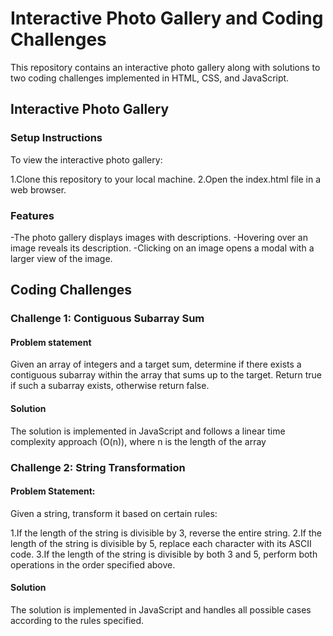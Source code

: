 # Interactive Photo Gallery and Coding Challenges

This repository contains an interactive photo gallery along with solutions to two coding challenges implemented in HTML, CSS, and JavaScript.

## Interactive Photo Gallery
### Setup Instructions
To view the interactive photo gallery:

1.Clone this repository to your local machine.
2.Open the index.html file in a web browser.

### Features
-The photo gallery displays images with descriptions.
-Hovering over an image reveals its description.
-Clicking on an image opens a modal with a larger view of the image.

## Coding Challenges
### Challenge 1: Contiguous Subarray Sum
#### Problem statement
Given an array of integers and a target sum, determine if there exists a contiguous subarray within the array that sums up to the target. Return true if such a subarray exists, otherwise return false.

#### Solution 
The solution is implemented in JavaScript and follows a linear time complexity approach (O(n)), where n is the length of the array

### Challenge 2: String Transformation
#### Problem Statement:
Given a string, transform it based on certain rules:

1.If the length of the string is divisible by 3, reverse the entire string.
2.If the length of the string is divisible by 5, replace each character with its ASCII code.
3.If the length of the string is divisible by both 3 and 5, perform both operations in the order specified above.

#### Solution
The solution is implemented in JavaScript and handles all possible cases according to the rules specified.